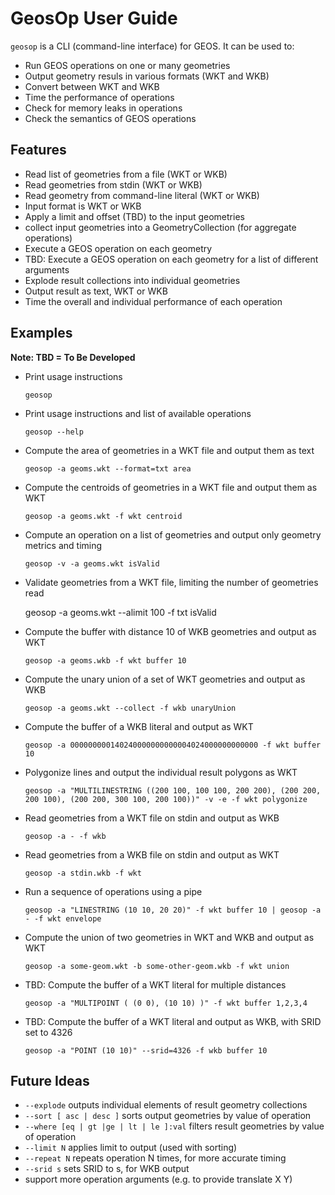 # GeosOp User Guide

`geosop` is a CLI (command-line interface) for GEOS.
It can be used to:

* Run GEOS operations on one or many geometries
* Output geometry resuls in various formats (WKT and WKB)
* Convert between WKT and WKB
* Time the performance of operations
* Check for memory leaks in operations
* Check the semantics of GEOS operations

## Features

* Read list of geometries from a file (WKT or WKB)
* Read geometries from stdin (WKT or WKB)
* Read geometry from command-line literal (WKT or WKB)
* Input format is WKT or WKB
* Apply a limit and offset (TBD) to the input geometries
* collect input geometries into a GeometryCollection (for aggregate operations)
* Execute a GEOS operation on each geometry
* TBD: Execute a GEOS operation on each geometry for a list of different arguments
* Explode result collections into individual geometries
* Output result as text, WKT or WKB
* Time the overall and individual performance of each operation


## Examples

**Note: TBD = To Be Developed**

* Print usage instructions

    `geosop`

* Print usage instructions and list of available operations

    `geosop --help`

* Compute the area of geometries in a WKT file and output them as text

    `geosop -a geoms.wkt --format=txt area`

* Compute the centroids of geometries in a WKT file and output them as WKT

    `geosop -a geoms.wkt -f wkt centroid`

* Compute an operation on a list of geometries and output only geometry metrics and timing

    `geosop -v -a geoms.wkt isValid`

* Validate geometries from a WKT file, limiting the number of geometries read

    geosop -a geoms.wkt --alimit 100 -f txt isValid

* Compute the buffer with distance 10 of WKB geometries and output as WKT

    `geosop -a geoms.wkb -f wkt buffer 10`

* Compute the unary union of a set of WKT geometries and output as WKB

    `geosop -a geoms.wkt --collect -f wkb unaryUnion`

* Compute the buffer of a WKB literal and output as WKT

    `geosop -a 000000000140240000000000004024000000000000 -f wkt buffer 10`

* Polygonize lines and output the individual result polygons as WKT

    `geosop -a "MULTILINESTRING ((200 100, 100 100, 200 200), (200 200, 200 100), (200 200, 300 100, 200 100))" -v -e -f wkt polygonize`

* Read geometries from a WKT file on stdin and output as WKB

    `geosop -a - -f wkb`

* Read geometries from a WKB file on stdin and output as WKT

    `geosop -a stdin.wkb -f wkt`

* Run a sequence of operations using a pipe

    `geosop -a "LINESTRING (10 10, 20 20)" -f wkt buffer 10 | geosop -a - -f wkt envelope`

* Compute the union of two geometries in WKT and WKB and output as WKT

    `geosop -a some-geom.wkt -b some-other-geom.wkb -f wkt union`

* TBD: Compute the buffer of a WKT literal for multiple distances

    `geosop -a "MULTIPOINT ( (0 0), (10 10) )" -f wkt buffer 1,2,3,4`

* TBD: Compute the buffer of a WKT literal and output as WKB, with SRID set to 4326

    `geosop -a "POINT (10 10)" --srid=4326 -f wkb buffer 10`



## Future Ideas

* `--explode` outputs individual elements of result geometry collections
* `--sort [ asc | desc ]` sorts output geometries by value of operation
* `--where [eq | gt |ge | lt | le ]:val` filters result geometries by value of operation
* `--limit N` applies limit to output (used with sorting)
* `--repeat N` repeats operation N times, for more accurate timing
* `--srid s` sets SRID to s, for WKB output
* support more operation arguments (e.g. to provide translate X Y)
